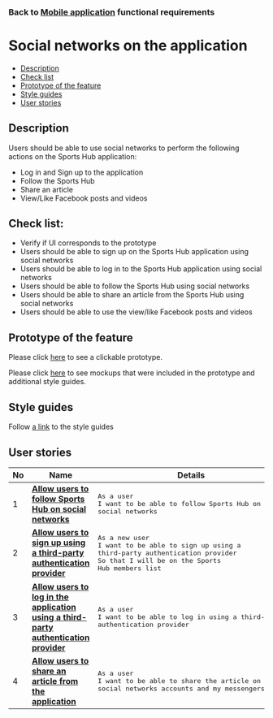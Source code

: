 ### Back to [Mobile application](/sports_hub_portal/mobile_application_features/mobile_application_features_list/README.md) functional requirements

# Social networks on the application

- [Description](#description)
- [Check list](#check-list)
- [Prototype of the feature](#prototype-of-the-feature)
- [Style guides](#style-guides)
- [User stories](#user-stories)

## Description

Users should be able to use social networks to perform the following actions on the Sports Hub application:
  - Log in and Sign up to the application
  - Follow the Sports Hub
  - Share an article
  - View/Like Facebook posts and videos

## Check list:

  - Verify if UI corresponds to the prototype
  - Users should be able to sign up on the Sports Hub application using social networks
  - Users should be able to log in to the Sports Hub application using social networks
  - Users should be able to follow the Sports Hub using social networks
  - Users should be able to share an article from the Sports Hub using social networks
  - Users should be able to use the view/like Facebook posts and videos

## Prototype of the feature

Please click [here](https://www.figma.com/proto/JVDTph8VY9Ye7kz8BTDxhJ/1-Sports-Hub-General-Prototype?page-id=0%3A5852&node-id=0%3A7481&viewport=-1637%2C-969%2C0.37520089745521545&scaling=scale-down) to see a clickable prototype.

Please click [here](https://www.figma.com/file/egXgh8BYD7Xaa0JeMNhv9R/Manage-advertisements?node-id=0%3A1075) to see mockups that were included in the prototype and additional style guides.

## Style guides

Follow [a link](https://www.figma.com/proto/0zkkf5WC77OSpvyD6YXpFE/Style-guides?page-id=0%3A1&node-id=19%3A5368&viewport=266%2C48%2C0.54&scaling=min-zoom&starting-point-node-id=19%3A5368) to the style guides

## User stories

No           |      Name     |   Details
------------ | ------------- | -------------
1 |[**Allow users to follow Sports Hub on social networks**](/sports_hub_portal/mobile_application_features/social_networks/user_stories/follow_on_social_networks_block/README.md)|<pre>As a user<br>I want to be able to follow Sports Hub on the social networks</pre>
2 |[**Allow users to sign up using a third-party authentication provider**](/sports_hub_portal/mobile_application_features/social_networks/user_stories/sign_up_with_third_party/README.md) |<pre>As a new user<br>I want to be able to sign up using a third-party authentication provider<br>So that I will be on the Sports Hub members list</pre>
3 |[**Allow users to log in the application using a third-party authentication provider**](/sports_hub_portal/mobile_application_features/social_networks/user_stories/log_in_with_third_party/README.md) |<pre>As a user<br>I want to be able to log in using a third-party authentication provider</pre>
4 |[**Allow users to share an article from the application**](/sports_hub_portal/mobile_application_features/social_networks/user_stories/sharing_an_article/README.md)|<pre>As a user<br>I want to be able to share the article on my social networks accounts and my messengers</pre>
